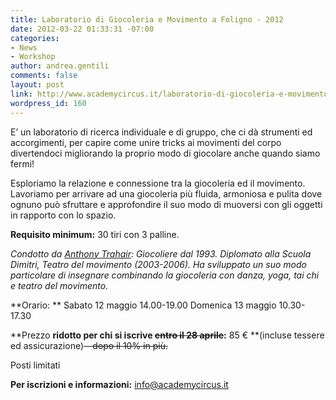 ```yaml
---
title: Laboratorio di Giocoleria e Movimento a Foligno - 2012
date: 2012-03-22 01:33:31 -07:00
categories:
- News
- Workshop
author: andrea.gentili
comments: false
layout: post
link: http://www.academycircus.it/laboratorio-di-giocoleria-e-movimento-a-foligno/
wordpress_id: 160
---
```


E’ un laboratorio di ricerca individuale e di gruppo, che ci dà strumenti ed accorgimenti, per capire come unire tricks ai movimenti del corpo divertendoci migliorando la proprio modo di giocolare anche quando siamo fermi!
<!-- more -->

Esploriamo la relazione e connessione tra la giocoleria ed il movimento.
Lavoriamo per arrivare ad una giocoleria più fluida, armoniosa e pulita dove ognuno può sfruttare e approfondire il suo modo di muoversi con gli oggetti in rapporto con lo spazio.

**Requisito minimum:** 30 tiri con 3 palline.

_Condotto da [Anthony Trahair](http://anthonytrahair.com/): Giocoliere dal 1993. Diplomato alla Scuola Dimitri, Teatro del movimento (2003-2006). Ha sviluppato un suo modo particolare di insegnare combinando la giocoleria con danza, yoga, tai chi e teatro del movimento._

**Orario: **
Sabato 12 maggio 14.00-19.00
Domenica 13 maggio 10.30-17.30

**Prezzo **ridotto per chi si iscrive <del>entro il 28 aprile</del>:** 85 € **(incluse tessere ed assicurazione)<del> - dopo il 10% in più.</del>

Posti limitati

**Per iscrizioni e informazioni:** info@academycircus.it
